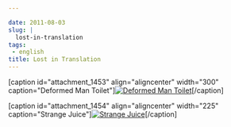 ```yaml
---

date: 2011-08-03
slug: |
  lost-in-translation
tags:
 - english
title: Lost in Translation
---
```


\[caption id="attachment_1453" align="aligncenter" width="300"
caption="Deformed Man Toilet"\][![Deformed Man
Toilet](http://en.ogmaciel.com/wp-content/uploads/2011/08/imagejpeg_2_6-300x225.jpg)](http://en.ogmaciel.com/wp-content/uploads/2011/08/imagejpeg_2_6.jpg)\[/caption\]

\[caption id="attachment_1454" align="aligncenter" width="225"
caption="Strange Juice"\][![Strange
Juice](http://en.ogmaciel.com/wp-content/uploads/2011/08/imagejpeg_2_5-225x300.jpg)](http://en.ogmaciel.com/wp-content/uploads/2011/08/imagejpeg_2_5.jpg)\[/caption\]
